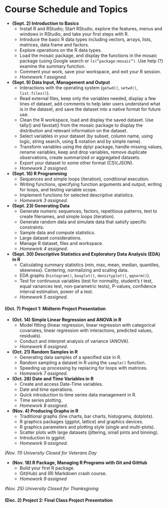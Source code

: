 # Course Schedule and Topics

* **(Sept. 2) Introduction to Basics**
  * Install R and RStudio; Start RStudio, explore the features, menus and windows in RStudio, and take your first steps with R.
  * Introduce the basic R data types including vectors, arrays, lists, matrices, data frame and factors. 
  * Explore operations on the R data types. 
  * Load the mosaic package, and display the functions in the mosaic package (using Google search or `ls(“package:mosaic”)`. Use help (?) examine the summary function. 
  * Comment your work, save your workspace, and exit your R session.
  * *Homework 1 assigned*.
* **(Sept. 9) Data Input, Management and Output**
  * Interactions with the operating system (`getwd()`, `setwd()`, `list.files()`).
  * Read external files, keep only the variables needed, display a few lines of dataset, add comments to help later users understand what is in the dataset, and save the dataset into a native format for future use. 
  * Clean the R workspace, load and display the saved dataset. Use tally() and favstat() from the mosaic package to display the distribution and relevant information on the dataset.
  * Select variables in your dataset (by subset, column name, using logic, string search, using $ notation and by simple name).
  * Transform variables using the dplyr package, handle missing values, rename variables, keep and drop variables, remove duplicate observations, create summarized or aggregated datasets.
  * Export your dataset to some other format (CSV,JSON).
  * *Homework 2 assigned*.
* **(Sept. 16) R Programming**
  * Sequences and simple loops (iteration), conditional execution.
  * Writing functions, specifying function arguments and output, writing for loops, and testing variable scope.
  * Implement functions for selected descriptive statistics.
  * *Homework 3 assigned*.
* **(Sept. 23) Generating Data** 
  * Generate numeric sequences, factors, repetitious patterns, text to create filenames, and simple loops (iteration).
  * Generate random data and simulate data that satisfy specific constraints.
  * Sample data and compute statistics.
  * Large dataset considerations.
  * Manage R dataset, files and workspace. 
  * *Homework 4 assigned*.
* **(Sept. 30) Descriptive Statistics and Exploratory Data Analysis (EDA) in R**
  * Calculating summary statistics (min, max, mean, median, quantiles, skewness).  Centering, normalizing and scaling data.
  * EDA graphs (`histogram()`, `boxplot()`, `densityplot()`, `qqnorm()`).
  * Test for continuous variables (test for normality, student’s t test, equal variances test, non-parametric tests), P-values, confidence interval estimation, power of a test.
  * *Homework 5 assigned*.
  
#### (Oct. 7) Project 1: Midterm Project Presentation

* **(Oct. 14) Simple Linear Regression and ANOVA in R**
  * Model fitting (linear regression, linear regression with categorical covariates, linear regression with interactions, predicted values, residuals).
  * Conduct and interpret analysis of variance (ANOVA).
  * *Homework 6 assigned*.
* **(Oct. 21) Random Samples in R**
  * Generating data samples of a specified size in R.
  * Random sampling a dataset in R using the `sample()` function.
  * Speeding up processing by replacing for loops with matrices.
  * *Homework 7 assigned*.
* **(Oct. 28) Date and Time Variables in R**
  * Create and access Date-Time variables.
  * Date and time operations.
  * Quick introduction to time series data management in R.
  * Time series plotting.
  * *Homework 8 assigned*.
* **(Nov. 4) Producing Graphs in R**
  * Traditional graphs (line charts, bar charts, histograms, dotplots).
  * R graphics packages (ggplot, lattice) and graphics devices.
  * R graphics parameters and plotting style (single and multi-plots).
  * Scatter plots with large datasets (jittering, small pints and binning).
  * Introduction to ggplot.
  * *Homework 9 assigned*.
  
*(Nov. 11) University Closed for Veterans Day*

* **(Nov. 18) R Package, Managing R Programs with Git and GitHub**
  * Build your first R package. 
  * Git(Hub) and (R) Markdown crash course. 
  * *Homework 9 assigned*

*(Nov. 25) University Closed for Thanksgiving*

#### (Dec. 2) Project 2:	Final Class Project Presentation
